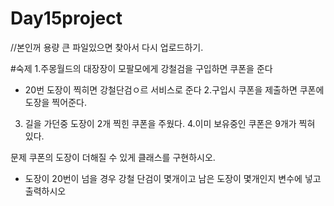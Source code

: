 # Day15project

//본인꺼 용량 큰 파일있으면 찾아서 다시 업로드하기.

#숙제
1.주몽월드의 대장장이 모팔모에게 강철검을 구입하면 쿠폰을 준다
 - 20번 도장이 찍히면 강철단검ㅇ르 서비스로 준다
 2.구입시 쿠폰을 제출하면 쿠폰에 도장을 찍어준다.
 3. 길을 가던중 도장이 2개 찍힌 쿠폰을 주웠다.
 4.이미 보유중인 쿠폰은 9개가 찍혀 있다.
 
 문제
 쿠폰의 도장이 더해질 수 있게 클래스를 구현하시오.
 - 도장이 20번이 넘을 경우 강철 단검이 몇개이고 남은 
 도장이 몇개인지 변수에 넣고 출력하시오
